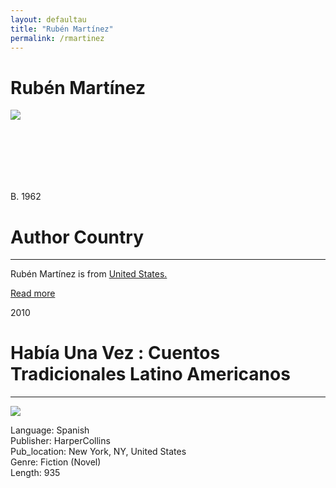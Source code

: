 ```yaml
---
layout: defaultau
title: "Rubén Martínez"
permalink: /rmartinez
---
```

<div class="content">
    <h1>Rubén Martínez</h1>
    <div class="quote">
        <div><img src="https://orionmagazine.org/wp-content/uploads/2015/06/Ruben-Martinez.jpg" class="logo"></div>
    </div>
   <div class="timeline">
        <div style="padding-bottom:100px;"></div>
        <div class="block">
            <div class="date right"><p class="right"> B. 1962 </p></div>
            <div class="dot"></div>
            <div class="left first">
            <div class="author_country">
                <h1>Author Country</h1><hr>
          <div class="aclocation">  <p>Rubén Martínez is from <a href="http://localhost:4000/1">United States.</a></p></div>
                <div class="acreadmore"><a href="https://en.wikipedia.org/wiki/Rub%C3%A9n_Mart%C3%ADnez_(writer)" target="_blank">Read more</a></div>
            </div>
            </div>
        </div>
        <div class="block">
            <div class="date left"><p class="left">2010</p></div>
            <div class="dot"></div>
            <div class="right">
                <h1>Había Una Vez : Cuentos Tradicionales Latino Americanos</h1><hr>
                <p><img src="https://m.media-amazon.com/images/P/0061468959.01._SCLZZZZZZZ_SX500_.jpg"></p>
 			<p> Language: Spanish <br/>
                Publisher: HarperCollins <br/>
                Pub_location: New York, NY, United States <br/>
                Genre: Fiction (Novel) <br/>
                Length: 935 <br/>                </p>
            </div>
        </div>
